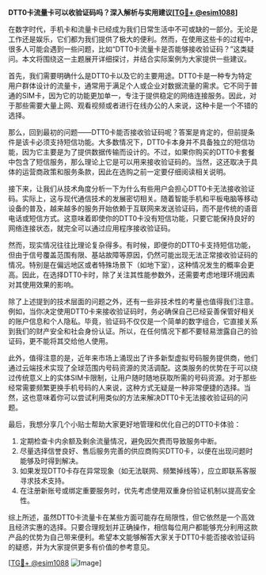 **DTT0卡流量卡可以收验证码吗？深入解析与实用建议[[TG💪+ @esim1088](https://t.me/s/esim1088)]**

在数字时代，手机卡和流量卡已经成为我们日常生活中不可或缺的一部分。无论是工作还是娱乐，它们都为我们提供了极大的便利。然而，在使用这些卡的过程中，很多人可能会遇到一些问题，比如“DTT0卡流量卡是否能够接收验证码？”这类疑问。本文将围绕这一主题展开详细探讨，并结合实际案例为大家提供一些建议。

首先，我们需要明确什么是DTT0卡以及它的主要用途。DTT0卡是一种专为特定用户群体设计的流量卡，通常用于满足个人或企业对数据流量的需求。它不同于普通的SIM卡，因为它的功能更加单一，专注于提供稳定的网络连接服务。因此，对于那些需要大量上网、观看视频或者进行在线办公的人来说，这种卡是一个不错的选择。

那么，回到最初的问题——DTT0卡能否接收验证码呢？答案是肯定的，但前提条件是该卡必须支持短信功能。大多数情况下，DTT0卡本身并不具备独立的短信功能，因为它主要是为了提供数据传输而设计的。不过，如果你购买的DTT0卡套餐中包含了短信服务，那么理论上它是可以用来接收验证码的。当然，这还取决于具体的运营商政策和服务条款，因此在选购之前一定要仔细阅读相关说明。

接下来，让我们从技术角度分析一下为什么有些用户会担心DTT0卡无法接收验证码。实际上，这与现代通信技术的发展密切相关。随着智能手机和平板电脑等移动设备的普及，越来越多的服务开始依赖于互联网来发送验证码，而不是传统的语音电话或短信方式。这意味着即使你的DTT0卡没有短信功能，只要它能保持良好的网络连接状态，就完全可以通过应用程序接收验证码。

然而，现实情况往往比理论复杂得多。有时候，即便你的DTT0卡支持短信功能，但由于信号覆盖范围有限、基站故障等原因，仍然可能出现无法正常接收验证码的情况。特别是在偏远地区或者特殊场景下（如地下室），这种情况发生的概率会更高。因此，在选择DTT0卡时，除了关注其性能参数外，还需要考虑地理环境因素对其使用效果的影响。

除了上述提到的技术层面的问题之外，还有一些非技术性的考量也值得我们注意。例如，当你决定使用DTT0卡来接收验证码时，务必确保自己已经妥善保管好相关的账户信息和个人隐私。毕竟，验证码不仅仅是一个简单的数字组合，它直接关系到我们的财产安全和社会身份认证。所以，在任何情况下都不要轻易泄露自己的验证码，更不能将其交给他人使用。

此外，值得注意的是，近年来市场上涌现出了许多新型虚拟号码服务提供商，他们通过云端技术实现了全球范围内号码资源的灵活调配。这类服务的优势在于可以绕过传统意义上的实体SIM卡限制，让用户随时随地获取所需的号码资源。对于那些经常需要频繁更换手机号码的人来说，这种方式无疑是一种非常便捷的选择。当然，这也意味着你可以尝试利用类似的方法来解决DTT0卡无法接收验证码的问题。

最后，我想分享几个小贴士帮助大家更好地管理和优化自己的DTT0卡体验：

1. 定期检查卡内余额及剩余流量情况，避免因欠费而导致服务中断。
2. 尽量选择信誉良好、售后服务完善的供应商购买DTT0卡，以便在出现问题时能够及时得到解决。
3. 如果发现DTT0卡存在异常现象（如无法联网、频繁掉线等），应立即联系客服寻求技术支持。
4. 在注册新账号或绑定重要服务时，优先考虑使用双重身份验证机制以提高安全性。

综上所述，虽然DTT0卡流量卡在某些方面可能存在局限性，但它依然是一个高效且经济实惠的选择。只要合理规划并正确操作，相信每位用户都能够充分利用这款产品的优势为自己带来便利。希望本文能够解答大家关于DTT0卡能否接收验证码的疑惑，并为大家提供更多有价值的参考意见。

[[TG💪+ @esim1088](https://t.me/s/esim1088) ![Image](https://i.postimg.cc/4NQfJmqS/Snipaste-2025-05-13-00-14-12.png)]